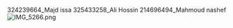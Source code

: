 324239664_Majd issa
325433258_Ali Hossin
214696494_Mahmoud nashef
![IMG_5266.png](../../IMG_5266.png)